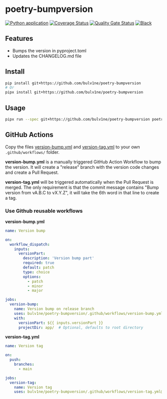 # poetry-bumpversion

[![Python application](https://github.com/bulv1ne/poetry-bumpversion/actions/workflows/python-app.yml/badge.svg)](https://github.com/bulv1ne/poetry-bumpversion/actions/workflows/python-app.yml)
[![Coverage Status](https://coveralls.io/repos/github/bulv1ne/poetry-bumpversion/badge.svg?branch=main)](https://coveralls.io/github/bulv1ne/poetry-bumpversion?branch=main)
[![Quality Gate Status](https://sonarcloud.io/api/project_badges/measure?project=bulv1ne_poetry-bumpversion&metric=alert_status)](https://sonarcloud.io/summary/new_code?id=bulv1ne_poetry-bumpversion)
[![Black](https://img.shields.io/badge/code%20style-black-000000.svg)](https://github.com/psf/black)

## Features

- Bumps the version in pyproject.toml
- Updates the CHANGELOG.md file

## Install

```sh
pip install git+https://github.com/bulv1ne/poetry-bumpversion
# Or
pipx install git+https://github.com/bulv1ne/poetry-bumpversion
```

## Usage

```sh
pipx run --spec git+https://github.com/bulv1ne/poetry-bumpversion poetry-bumpversion --help
```

## GitHub Actions

Copy the files [version-bump.yml](https://github.com/bulv1ne/poetry-bumpversion/blob/main/.github/workflows/version-bump.yml) and [version-tag.yml](https://github.com/bulv1ne/poetry-bumpversion/blob/main/.github/workflows/version-tag.yml) to your own `.github/workflows/` folder.

**version-bump.yml** is a manually triggered GitHub Action Workflow to bump the version. It will create a "release" branch with the version code changes and create a Pull Request.

**version-tag.yml** will be triggered automatically when the Pull Request is merged. The only requirement is that the commit message contains "Bump version from vA.B.C to vX.Y.Z", it will take the 6th word in that line to create a tag.

### Use Github reusable workflows

**version-bump.yml**

```yml
name: Version bump

on:
  workflow_dispatch:
    inputs:
      versionPart:
        description: 'Version bump part'
        required: true
        default: patch
        type: choice
        options:
          - patch
          - minor
          - major

jobs:
  version-bump:
    name: Version bump on release branch
    uses: bulv1ne/poetry-bumpversion/.github/workflows/version-bump.yml@main
    with:
      versionPart: ${{ inputs.versionPart }}
      projectDir: app/  # Optional, defaults to root directory
```


**version-tag.yml**

```yml
name: Version tag

on:
  push:
    branches:
      - main

jobs:
  version-tag:
    name: Version tag
    uses: bulv1ne/poetry-bumpversion/.github/workflows/version-tag.yml@main
```
